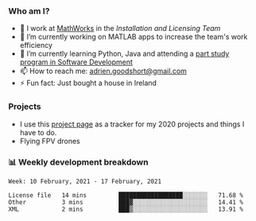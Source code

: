 ### Who am I?

<!--
**goodshort/goodshort** is a ✨ _special_ ✨ repository because its `README.md` (this file) appears on your GitHub profile.
-->

- 💼 I work at [MathWorks](https://www.mathworks.com/) in the _Installation and Licensing Team_
- 🔭 I’m currently working on MATLAB apps to increase the team's work efficiency
- 🌱 I’m currently learning Python, Java and attending a [part study program in Software Development](https://www.goodshort.me/who-am-i/studies#higher-diploma-in-software-development)
- 📫 How to reach me: adrien.goodshort@gmail.com
- ⚡ Fun fact: Just bought a house in Ireland

### Projects

- I use this [project page](https://github.com/users/goodshort/projects/1) as a tracker for my 2020 projects and things I have to do.
- Flying FPV drones

### 📊 Weekly development breakdown

<!--START_SECTION:waka-->
```text
Week: 10 February, 2021 - 17 February, 2021

License file   14 mins         ██████████████████░░░░░░░   71.68 % 
Other          3 mins          ███▓░░░░░░░░░░░░░░░░░░░░░   14.41 % 
XML            2 mins          ███▒░░░░░░░░░░░░░░░░░░░░░   13.91 % 
```
<!--END_SECTION:waka-->
